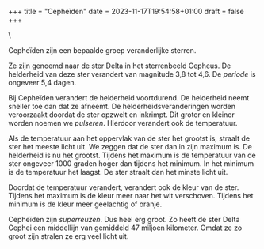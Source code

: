 +++
title = "Cepheïden"
date = 2023-11-17T19:54:58+01:00
draft = false
+++

\

Cepheïden zijn een bepaalde groep veranderlijke sterren.

Ze zijn genoemd naar de ster Delta in het sterrenbeeld Cepheus. De
helderheid van deze ster verandert van magnitude 3,8 tot 4,6. De
*periode* is ongeveer 5,4 dagen.

Bij Cepheïden verandert de helderheid voortdurend. De helderheid neemt
sneller toe dan dat ze afneemt. De helderheidsveranderingen worden
veroorzaakt doordat de ster opzwelt en inkrimpt. Dit groter en kleiner
worden noemen we *pulseren*. Hierdoor verandert ook de temperatuur.

Als de temperatuur aan het oppervlak van de ster het grootst is, straalt
de ster het meeste licht uit. We zeggen dat de ster dan in zijn maximum
is. De helderheid is nu het grootst. Tijdens het maximum is de
temperatuur van de ster ongeveer 1000 graden hoger dan tijdens het
minimum. In het minimum is de temperatuur het laagst. De ster straalt
dan het minste licht uit.

Doordat de temperatuur verandert, verandert ook de kleur van de ster.
Tijdens het maximum is de kleur meer naar het wit verschoven. Tijdens
het minimum is de kleur meer geelachtig of oranje.

Cepheïden zijn *superreuzen*. Dus heel erg groot. Zo heeft de ster Delta
Cephei een middellijn van gemiddeld 47 miljoen kilometer. Omdat ze zo
groot zijn stralen ze erg veel licht uit.

